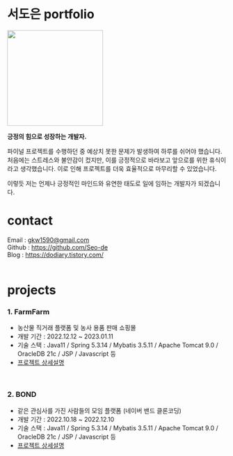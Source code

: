 
# 서도은 portfolio

<img src="https://user-images.githubusercontent.com/110797113/227114521-d9ba526b-7f78-427d-ae11-003a6ac91cd2.jpeg" width="220px" />

**긍정의 힘으로 성장하는 개발자.**

파이널 프로젝트를 수행하던 중 예상치 못한 문제가 발생하여 하루를 쉬어야 했습니다. 처음에는 스트레스와 불안감이 컸지만, 이를 긍정적으로 바라보고 앞으로를 위한 휴식이라고 생각했습니다. 이로 인해 프로젝트를 더욱 효율적으로 마무리할 수 있었습니다. <br>

이렇듯  저는 언제나 긍정적인 마인드와 유연한 태도로 일에 임하는 개발자가 되겠습니다.<br>

# contact
Email : gkw1590@gmail.com <br>
Github : https://github.com/Seo-de <br>
Blog : https://dodiary.tistory.com/ <br><br>

# projects

<h3> 1. FarmFarm </h3>

- 농산물 직거래 플랫폼 및 농사 용품 판매 쇼핑몰 <br>
- 개발 기간 : 2022.12.12 ~ 2023.01.11
- 기술 스택 : Java11 / Spring 5.3.14 / Mybatis 3.5.11 / Apache Tomcat 9.0 / OracleDB 21c / JSP / Javascript 등
- [프로젝트 상세설명](https://github.com/Seo-de/FarmFarm)

<br>

<h3> 2. BOND </h3>

- 같은 관심사를 가진 사람들의 모임 플랫폼 (네이버 밴드 클론코딩) <br>
- 개발 기간 : 2022.10.18 ~ 2022.12.10
- 기술 스택 : Java11 / Spring 5.3.14 / Mybatis 3.5.11 / Apache Tomcat 9.0 / OracleDB 21c / JSP / Javascript 등
- [프로젝트 상세설명](https://github.com/Seo-de/bondProject)
